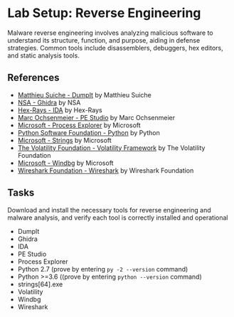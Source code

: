 # Lab Setup: Reverse Engineering
Malware reverse engineering involves analyzing malicious software to understand its structure, function, and purpose, aiding in defense strategies. Common tools include disassemblers, debuggers, hex editors, and static analysis tools.


## References
- [Matthieu Suiche - DumpIt](https://storage.googleapis.com/cyber-platform-prod.appspot.com/tools/DumpIt.exe) by Matthieu Suiche
- [NSA - Ghidra](https://ghidra-sre.org/) by NSA
- [Hex-Rays - IDA](https://www.hex-rays.com/products/ida/index.shtml) by Hex-Rays
- [Marc Ochsenmeier - PE Studio](https://www.winitor.com/) by Marc Ochsenmeier
- [Microsoft - Process Explorer](https://docs.microsoft.com/en-us/sysinternals/downloads/process-explorer) by Microsoft
- [Python Software Foundation - Python](https://www.python.org/) by Python
- [Microsoft - Strings](https://docs.microsoft.com/en-us/sysinternals/downloads/strings) by Microsoft
- [The Volatility Foundation - Volatility Framework](https://www.volatilityfoundation.org/) by The Volatility Foundation
- [Microsoft - Windbg](https://docs.microsoft.com/en-us/windows-hardware/drivers/debugger/) by Microsoft
- [Wireshark Foundation - Wireshark](https://www.wireshark.org/) by Wireshark Foundation

## Tasks
Download and install the necessary tools for reverse engineering and malware analysis, and verify each tool is correctly installed and operational
- DumpIt
- Ghidra
- IDA
- PE Studio
- Process Explorer
- Python 2.7 (prove by entering `py -2 --version` command)
- Python >=3.6 ((prove by entering `python --version` command)
- strings[64].exe
- Volatility
- Windbg
- Wireshark
